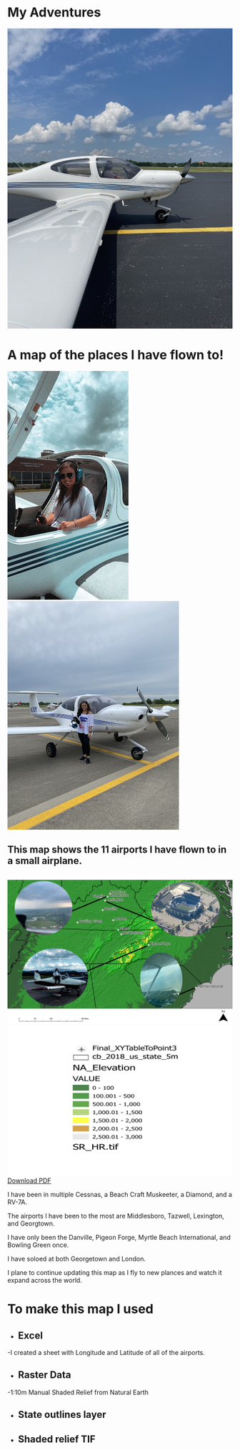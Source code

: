 # My Adventures
 ![Image of me](meinside.jpg)


 # A map of the places I have flown to!


![Image of me](me.jpg) ![Image of me](theone.jpg) 



## This map shows the 11 airports I have flown to in a small airplane. 


![Image of map](FinalMap.jpg) ![Image of ledg](ledg.jpg)
[Download PDF](FinalMap.jpg)

I have been in multiple Cessnas, a Beach Craft Muskeeter, a Diamond, and a RV-7A.

The airports I have been to the most are Middlesboro, Tazwell, Lexington, and Georgtown.

I have only been the Danville, Pigeon Forge, Myrtle Beach International, and Bowling Green once.

I have soloed at both Georgetown and London.

I plane to continue updating this map as I fly to new plances and watch it expand across the world.

# To make this map I used
* ## Excel

-I created a sheet with Longitude and Latitude of all of the airports.
* ## Raster Data
-1:10m Manual Shaded Relief from Natural Earth 
* ## State outlines layer
* ## Shaded relief TIF 


